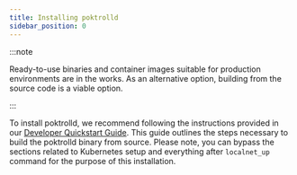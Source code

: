 ```yaml
---
title: Installing poktrolld
sidebar_position: 0
---
```


:::note

Ready-to-use binaries and container images suitable for production environments are in the works. As an alternative option, building from the source code is a viable option.

:::

To install poktrolld, we recommend following the instructions provided in our [Developer Quickstart Guide](../developer_guide/quickstart.md). This guide outlines the steps necessary to build the poktrolld binary from source. Please note, you can bypass the sections related to Kubernetes setup and everything after `localnet_up` command for the purpose of this installation.

